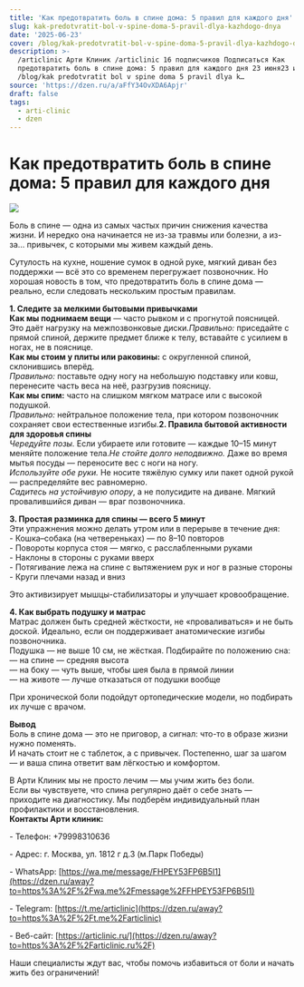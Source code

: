 ```yaml
---
title: 'Как предотвратить боль в спине дома: 5 правил для каждого дня'
slug: kak-predotvratit-bol-v-spine-doma-5-pravil-dlya-kazhdogo-dnya
date: '2025-06-23'
cover: /blog/kak-predotvratit-bol-v-spine-doma-5-pravil-dlya-kazhdogo-dnya/cover.jpg
description: >-
  /articlinic Арти Клиник /articlinic 16 подписчиков Подписаться Как
  предотвратить боль в спине дома: 5 правил для каждого дня 23 июня23 июн 2 мин
  /blog/kak predotvratit bol v spine doma 5 pravil dlya k…
source: 'https://dzen.ru/a/aFfY34OvXDA6Apjr'
draft: false
tags:
  - arti-clinic
  - dzen
---
```


# Как предотвратить боль в спине дома: 5 правил для каждого дня

![](/blog/kak-predotvratit-bol-v-spine-doma-5-pravil-dlya-kazhdogo-dnya/img-0.jpg)

Боль в спине — одна из самых частых причин снижения качества жизни. И нередко она начинается не из-за травмы или болезни, а из-за... привычек, с которыми мы живем каждый день.

Сутулость на кухне, ношение сумок в одной руке, мягкий диван без поддержки — всё это со временем перегружает позвоночник. Но хорошая новость в том, что предотвратить боль в спине дома — реально, если следовать нескольким простым правилам.  
  
**1\. Следите за мелкими бытовыми привычками**  
**Как мы поднимаем вещи** — часто рывком и с прогнутой поясницей. Это даёт нагрузку на межпозвонковые диски._Правильно:_ приседайте с прямой спиной, держите предмет ближе к телу, вставайте с усилием в ногах, не в пояснице.  
**Как мы стоим у плиты или раковины:** с округленной спиной, склонившись вперёд.  
_Правильно:_ поставьте одну ногу на небольшую подставку или ковш, перенесите часть веса на неё, разгрузив поясницу.  
**Как мы спим:** часто на слишком мягком матрасе или с высокой подушкой.  
_Правильно:_ нейтральное положение тела, при котором позвоночник сохраняет свои естественные изгибы.**2\. Правила бытовой активности для здоровья спины**  
_Чередуйте позы._ Если убираете или готовите — каждые 10–15 минут меняйте положение тела._Не стойте долго неподвижно._ Даже во время мытья посуды — переносите вес с ноги на ногу.  
_Используйте обе руки._ Не носите тяжёлую сумку или пакет одной рукой — распределяйте вес равномерно.  
_Садитесь на устойчивую опору_, а не полусидите на диване. Мягкий провалившийся диван — враг позвоночника.  
  
**3\. Простая разминка для спины — всего 5 минут**  
Эти упражнения можно делать утром или в перерыве в течение дня:  
\- Кошка–собака (на четвереньках) — по 8–10 повторов  
\- Повороты корпуса стоя — мягко, с расслабленными руками  
\- Наклоны в стороны с руками вверх  
\- Потягивание лежа на спине с вытяжением рук и ног в разные стороны  
\- Круги плечами назад и вниз  
  
Это активизирует мышцы-стабилизаторы и улучшает кровообращение.  
  
**4\. Как выбрать подушку и матрас**  
Матрас должен быть средней жёсткости, не «проваливаться» и не быть доской. Идеально, если он поддерживает анатомические изгибы позвоночника.  
Подушка — не выше 10 см, не жёсткая. Подбирайте по положению сна:  
— на спине — средняя высота  
— на боку — чуть выше, чтобы шея была в прямой линии  
— на животе — лучше отказаться от подушки вообще  
  
При хронической боли подойдут ортопедические модели, но подбирать их лучше с врачом.  
  
**Вывод**  
Боль в спине дома — это не приговор, а сигнал: что-то в образе жизни нужно поменять.  
И начать стоит не с таблеток, а с привычек. Постепенно, шаг за шагом — и ваша спина ответит вам лёгкостью и комфортом.  
  
В Арти Клиник мы не просто лечим — мы учим жить без боли.  
Если вы чувствуете, что спина регулярно даёт о себе знать — приходите на диагностику. Мы подберём индивидуальный план профилактики и восстановления.  
**Контакты Арти клиник:**

\- Телефон: +79998310636

\- Адрес: г. Москва, ул. 1812 г д.3 (м.Парк Победы)

\- WhatsApp: [https://wa.me/message/FHPEY53FP6B5I1](https://dzen.ru/away?to=https%3A%2F%2Fwa.me%2Fmessage%2FFHPEY53FP6B5I1)

\- Telegram: [https://t.me/articlinic](https://dzen.ru/away?to=https%3A%2F%2Ft.me%2Farticlinic)

\- Веб-сайт: [https://articlinic.ru/](https://dzen.ru/away?to=https%3A%2F%2Farticlinic.ru%2F)

Наши специалисты ждут вас, чтобы помочь избавиться от боли и начать жить без ограничений!